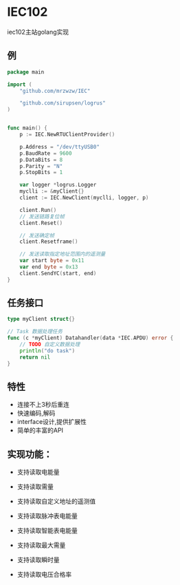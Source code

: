# IEC102

iec102主站golang实现

## 例

```go
package main

import (
	"github.com/mrzwzw/IEC"

	"github.com/sirupsen/logrus"
)


func main() {
	p := IEC.NewRTUClientProvider()

	p.Address = "/dev/ttyUSB0"
	p.BaudRate = 9600
	p.DataBits = 8
	p.Parity = "N"
	p.StopBits = 1

	var logger *logrus.Logger
	myclli := &myClient{}
	client := IEC.NewClient(myclli, logger, p)

	client.Run()
	// 发送链路复位帧
	client.Reset()

	// 发送确定帧
	client.Resetframe()

	// 发送读取指定地址范围内的遥测量
	var start byte = 0x11
	var end byte = 0x13
	client.SendYC(start, end)
}

```


## 任务接口

```go
type myClient struct{}

// Task 数据处理任务
func (c *myClient) Datahandler(data *IEC.APDU) error {
	// TODO 自定义数据处理
	println("do task")
	return nil
}
```



## 特性

- 连接不上3秒后重连
- 快速编码,解码
- interface设计,提供扩展性
- 简单的丰富的API



## 实现功能：

- 支持读取电能量

- 支持读取需量

- 支持读取自定义地址的遥测值

- 支持读取脉冲表电能量

- 支持读取智能表电能量

- 支持读取最大需量

- 支持读取瞬时量

- 支持读取电压合格率

